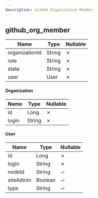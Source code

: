 ```yaml
---
description: GitHub Organization Member
---
```

github_org_member
-----------------

| **Name**       | **Type** | **Nullable** |
| -------------- | -------- | ------------ |
| organizationId | String   | &cross;      |
| role           | String   | &cross;      |
| state          | String   | &cross;      |
| user           | User     | &cross;      |

#### Organization
| **Name** | **Type** | **Nullable** |
| -------- | -------- | ------------ |
| id       | Long     | &cross;      |
| login    | String   | &cross;      |

#### User
| **Name**  | **Type** | **Nullable** |
| --------- | -------- | ------------ |
| id        | Long     | &cross;      |
| login     | String   | &cross;      |
| nodeId    | String   | &check;      |
| siteAdmin | Boolean  | &check;      |
| type      | String   | &check;      |
